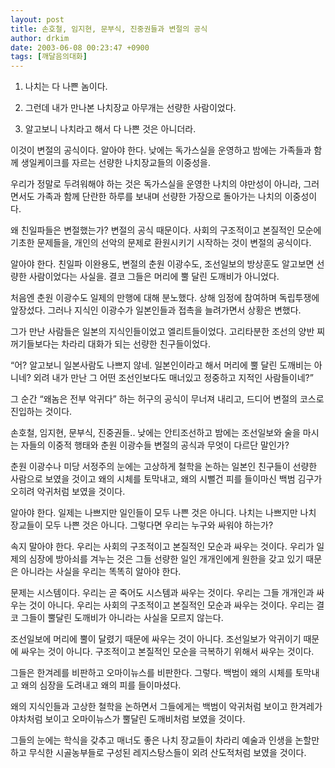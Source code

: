 ```yaml
---
layout: post
title: 손호철, 임지현, 문부식, 진중권들과 변절의 공식
author: drkim
date: 2003-06-08 00:23:47 +0900
tags: [깨달음의대화]
---
```

1) 나치는 다 나쁜 놈이다.
  
2) 그런데 내가 만나본 나치장교 아무개는 선량한 사람이었다.
  
3) 알고보니 나치라고 해서 다 나쁜 것은 아니더라.
  

  
이것이 변절의 공식이다. 알아야 한다. 낮에는 독가스실을 운영하고 밤에는 가족들과 함께 생일케이크를 자르는 선량한 나치장교들의 이중성을.
  

  
우리가 정말로 두려워해야 하는 것은 독가스실을 운영한 나치의 야만성이 아니라, 그러면서도 가족과 함께 단란한 하루를 보내며 선량한 가장으로 돌아가는 나치의 이중성이다.
  

  
왜 친일파들은 변절했는가? 변절의 공식 때문이다. 사회의 구조적이고 본질적인 모순에 기초한 문제들을, 개인의 선악의 문제로 환원시키기 시작하는 것이 변절의 공식이다.
  

  
알아야 한다. 친일파 이완용도, 변절의 춘원 이광수도, 조선일보의 방상훈도 알고보면 선량한 사람이었다는 사실을. 결코 그들은 머리에 뿔 달린 도깨비가 아니었다.
  

  
처음엔 춘원 이광수도 일제의 만행에 대해 분노했다. 상해 임정에 참여하며 독립투쟁에 앞장섰다. 그러나 지식인 이광수가 일본인들과 접촉을 늘려가면서 상황은 변했다.
  

  
그가 만난 사람들은 일본의 지식인들이었고 엘리트들이었다. 고리타분한 조선의 양반 찌꺼기들보다는 차라리 대화가 되는 선량한 친구들이었다.
  

  
“어? 알고보니 일본사람도 나쁘지 않네. 일본인이라고 해서 머리에 뿔 달린 도깨비는 아니네? 외려 내가 만난 그 어떤 조선인보다도 매너있고 정중하고 지적인 사람들이네?”
  

  
그 순간 “왜놈은 전부 악귀다” 하는 허구의 공식이 무너져 내리고, 드디어 변절의 코스로 진입하는 것이다.
  

  
손호철, 임지현, 문부식, 진중권들.. 낮에는 안티조선하고 밤에는 조선일보와 술을 마시는 자들의 이중적 행태와 춘원 이광수들 변절의 공식과 무엇이 다르단 말인가?
  

  
춘원 이광수나 미당 서정주의 눈에는 고상하게 철학을 논하는 일본인 친구들이 선량한 사람으로 보였을 것이고 왜의 시체를 토막내고, 왜의 시뻘건 피를 들이마신 백범 김구가 오히려 악귀처럼 보였을 것이다.
  

  
알아야 한다. 일제는 나쁘지만 일인들이 모두 나쁜 것은 아니다. 나치는 나쁘지만 나치 장교들이 모두 나쁜 것은 아니다. 그렇다면 우리는 누구와 싸워야 하는가?
  

  
속지 말아야 한다. 우리는 사회의 구조적이고 본질적인 모순과 싸우는 것이다. 우리가 일제의 심장에 방아쇠를 겨누는 것은 그들 선량한 일인 개개인에게 원한을 갖고 있기 때문은 아니라는 사실을 우리는 똑똑히 알아야 한다.
  

  
문제는 시스템이다. 우리는 곧 죽어도 시스템과 싸우는 것이다. 우리는 그들 개개인과 싸우는 것이 아니다. 우리는 사회의 구조적이고 본질적인 모순과 싸우는 것이다. 우리는 결코 그들이 뿔달린 도깨비가 아니라는 사실을 모르지 않는다.
  

  
조선일보에 머리에 뿔이 달렸기 때문에 싸우는 것이 아니다. 조선일보가 악귀이기 때문에 싸우는 것이 아니다. 구조적이고 본질적인 모순을 극복하기 위해서 싸우는 것이다.
  

  
그들은 한겨레를 비판하고 오마이뉴스를 비판한다. 그렇다. 백범이 왜의 시체를 토막내고 왜의 심장을 도려내고 왜의 피를 들이마셨다.
  

  
왜의 지식인들과 고상한 철학을 논하면서 그들에게는 백범이 악귀처럼 보이고 한겨레가 야차처럼 보이고 오마이뉴스가 뿔달린 도깨비처럼 보였을 것이다.
  

  
그들의 눈에는 학식을 갖추고 매너도 좋은 나치 장교들이 차라리 예술과 인생을 논할만하고 무식한 시골농부들로 구성된 레지스탕스들이 외려 산도적처럼 보였을 것이다.